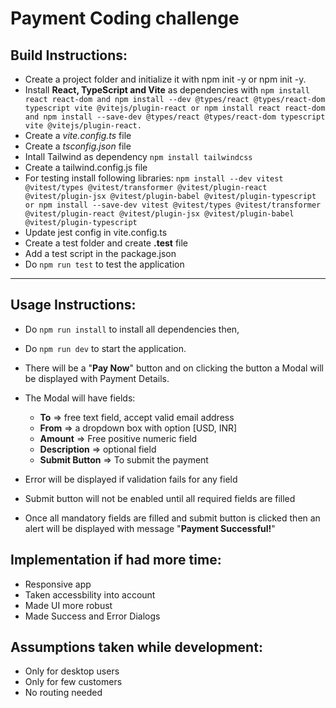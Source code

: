 # Payment Coding challenge

## Build Instructions:

- Create a project folder and initialize it with npm init -y or npm init -y.
- Install **React, TypeScript and Vite** as dependencies with 
        ```
        npm install react react-dom and npm install --dev @types/react @types/react-dom typescript vite @vitejs/plugin-react or npm install react react-dom and npm install --save-dev @types/react @types/react-dom typescript vite @vitejs/plugin-react.
        ```
- Create a *vite.config.ts* file
- Create a *tsconfig.json* file
- Intall Tailwind as dependency ```npm install tailwindcss```
- Create a tailwind.config.js file
- For testing install following libraries: 
        ```
        npm install --dev vitest @vitest/types @vitest/transformer @vitest/plugin-react @vitest/plugin-jsx @vitest/plugin-babel @vitest/plugin-typescript or npm install --save-dev vitest @vitest/types @vitest/transformer @vitest/plugin-react @vitest/plugin-jsx @vitest/plugin-babel @vitest/plugin-typescript
        ```
- Update jest config in vite.config.ts
- Create a test folder and create **.test** file
- Add a test script in the package.json
- Do ```npm run test``` to test the application

---

## Usage Instructions:

- Do ```npm run install``` to install all dependencies then,
- Do ```npm run dev``` to start the application.
- There will be a "**Pay Now**" button and on clicking the button a Modal will be displayed with Payment Details.
- The Modal will have fields:
    - **To** => free text field, accept valid email address
    - **From** => a dropdown box with option [USD, INR]
    - **Amount** => Free positive numeric field
    - **Description** => optional field
    - **Submit Button** => To submit the payment

- Error will be displayed if validation fails for any field
- Submit button will not be enabled until all required fields are filled
- Once all mandatory fields are filled and submit button is clicked then an alert will be displayed with message "**Payment Successful!**"   

## Implementation if had more time:
- Responsive app
- Taken accessbility into account
- Made UI more robust
- Made Success and Error Dialogs

## Assumptions taken while development:
- Only for desktop users
- Only for few customers
- No routing needed


